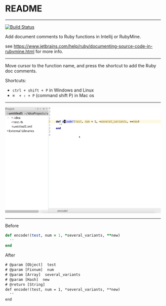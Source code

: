# README
---

[![Build Status](https://travis-ci.org/aristotll/RubyDocAdder.svg?branch=master)](https://travis-ci.org/aristotll/RubyDocAdder)

Add document comments to Ruby functions in Intellij or RubyMine.

see https://www.jetbrains.com/help/ruby/documenting-source-code-in-rubymine.html for more info.

---


Move cursor to the function name, and press the shortcut to add the Ruby doc comments.

Shortcuts:

-  `ctrl + shift + P` in Windows and Linux
-  `⌘  + ⇧ + P` (command shift P) in Mac os


---

![example]( https://raw.githubusercontent.com/aristotll/RubyDocAdder/master/rdoc-adder.gif )

---

Before
```ruby
def encode!(test, num = 1, *several_variants, **new)
  ''
end
```

After
```
# @param [Object]  test
# @param [Fixnum]  num
# @param [Array]  several_variants
# @param [Hash]  new
# @return [String]
def encode!(test, num = 1, *several_variants, **new)
  ''
end

```